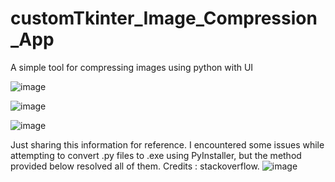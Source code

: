 # customTkinter_Image_Compression_App
A simple tool for compressing images using python with UI

![image](https://github.com/magician232/customTkinter_Image_Compression_App/assets/108206097/8a8f678d-7619-4b3a-9ee2-156d101b1cee)

![image](https://github.com/magician232/customTkinter_Image_Compression_App/assets/108206097/b5eeadd4-7d30-444a-bd3f-8fa7cd5b0f2b)

![image](https://github.com/magician232/customTkinter_Image_Compression_App/assets/108206097/d75d6f8b-0b27-4341-b73e-8a54cd5b011d)

Just sharing this information for reference. I encountered some issues while attempting to convert .py files to .exe using PyInstaller, but the method provided below resolved all of them. Credits : stackoverflow. 
![image](https://github.com/magician232/customTkinter_Image_Compression_App/assets/108206097/8f453828-6793-438c-8605-740000ae142b)



